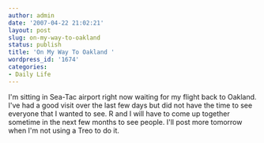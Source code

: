 ```yaml
---
author: admin
date: '2007-04-22 21:02:21'
layout: post
slug: on-my-way-to-oakland
status: publish
title: 'On My Way To Oakland '
wordpress_id: '1674'
categories:
- Daily Life
---
```


I'm sitting in Sea-Tac airport right now waiting for my flight back to
Oakland. I've had a good visit over the last few days but did not have
the time to see everyone that I wanted to see. R and I will have to come
up together sometime in the next few months to see people. I'll post
more tomorrow when I'm not using a Treo to do it.
